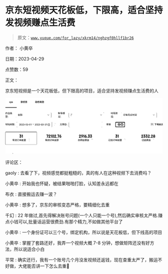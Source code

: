 # 京东短视频天花板低，下限高，适合坚持发视频赚点生活费

> 原文：[`www.yuque.com/for_lazy/xkrm14/nghzgf0hllf1br26`](https://www.yuque.com/for_lazy/xkrm14/nghzgf0hllf1br26)

作者： 小黄卒

日期：2023-04-29

点赞数：59

正文：

京东短视频是一个天花板低，但下限高的项目，适合坚持发视频赚点生活费的人

![](img/4d0f63e65c1ddb7f45a9bf3719bb1aa1.png)

评论区：

gaoly : 去看了下，视频感觉都挺粗糙的，真的有人在这种视频下去消费吗？

小黄卒 : 开始我也怀疑，被结果啪啪打脸，认知差永远都在

布衣 : 直接搬运去赚一波？

小黄卒 : 想多了，京东的审核变态严格，要精细化去重

千幻 : 22 年做过,首先得解决账号问题(一个人只能一个号),然后确实审核太严格.赚点小钱可以,批量话运营很费劲.有那个精力,不如做其他平台了

小黄卒 : 一个身份证可以三个号，绑定机构，所以说是天花板低，但下线高的项目

小黄卒 : 掌握了套路还好，我弄一个视频大概 7-8 分钟，想做矩阵还没有好方法，所以说适合小白

平常 : 确实还行，我有一个账号几个月没发视频还返钱，现在查重太严了，搬运不好做，大佬能否讲一下怎么去重🙏



